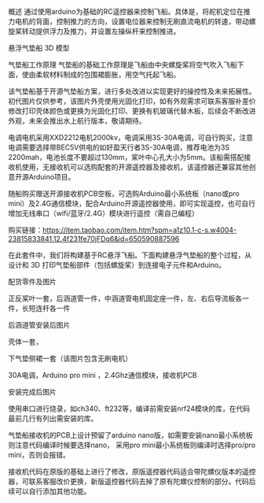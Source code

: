 概述
通过使用arduino为基础的RC遥控器来控制飞船。具体是，将舵机定位在推力电机的背面，控制推力的方向，设置电位器来控制无刷直流电机的转速，带动螺旋桨转动提供浮力及推力，并设置左操纵杆来控制推进。

悬浮气垫船 3D 模型


气垫船工作原理
气垫船的基础工作原理是飞船由中央螺旋桨将空气吹入飞船下面，使由柔软材料制成的包围裙膨胀，用空气托起飞船。

该气垫船基于开源气垫船方案，进行多处改进以实现更好的操控性及未来拓展性。初代图片仅供参考，该图片外壳使用光固化打印，如有外观需求可联系客服补差价修改打印壳体颜色或更换为光固化打印、更换有机玻璃代替木板，后续会不断改进外观，未来会推出水上航行版本，敬请期待。

电调电机采用XXD2212电机2000kv，电调采用3S-30A电调，可自行购买，注意电调需要选择带BEC5V供电的如好盈天行者3S-30A电调，推荐电池为3S 2200mah，电池长度不要超过130mm，桨叶中心孔大小为5mm。该船需搭配接收机使用，无接收机可以选购配套的开源遥控器及接收机，该遥控器还兼容其他创意开源Arduino项目。

随船购买赠送开源接收机PCB空板，可选购Arduino最小系统板（nano或pro mini）及2.4G通信模块，配合Arduino开源遥控器使用，即可实现遥控，也可自行增加无线串口（wifi/蓝牙/2.4G）模块进行遥控（需自己编程）

购买链接：https://item.taobao.com/item.htm?spm=a1z10.1-c-s.w4004-23815833841.12.4f231fe70jFDq6&id=650590887596


在此套件中，我们将构建基于RC悬浮飞船。下面构建悬浮气垫船的整个过程，从设计和 3D 打印气垫船部件（包括螺旋桨）到连接电子元件和Arduino。

配货零件及图片

正反桨叶一套，后涵道管一件，中涵道管电机固定座一件，左、右后导流板各一件，长短连杆各一件

后涵道管安装后图片

壳体一套，

下气垫侧裙一套（该图片包含无刷电机）

30A电调，Arduino pro mini ，2.4Ghz通信模块，接收机PCB

安装完成后图片


使用串口进行烧录，如ch340、ft232等，编译前需安装nrf24模块的库，在代码最前几行有列出需安装的库。

气垫船接收机的PCB上设计预留了arduino nano版，如需要安装nano最小系统板则注意代码编译时候要选择nano，
采用pro mini最小系统板则编译时选择pro/pro mini，否则会报错。

接收机代码在原版的基础上进行了修改，原版遥控器代码适合带陀螺仪版本的遥控器，可联系客服改价更换，新版遥控器代码去掉了原有陀螺仪控制的部分。代码后续可以自行添加其他功能。


